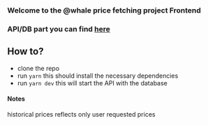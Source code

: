 ### Welcome to the @whale price fetching project Frontend
### API/DB part you can find [here](https://github.com/0xvoider42/-whale)

## How to?
- clone the repo
- run `yarn` this should install the necessary dependencies
- run `yarn dev` this will start the API with the database

#### Notes
historical prices reflects only user requested prices
